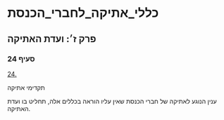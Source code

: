 # כללי_אתיקה_לחברי_הכנסת

## פרק ז׳: ועדת האתיקה

### סעיף 24

[24.](https://he.wikisource.org/wiki/כללי_אתיקה_לחברי_הכנסת#סעיף_24)

תקדימי אתיקה

ענין הנוגע לאתיקה של חברי הכנסת שאין עליו הוראה בכללים אלה, תחליט בו ועדת האתיקה.
